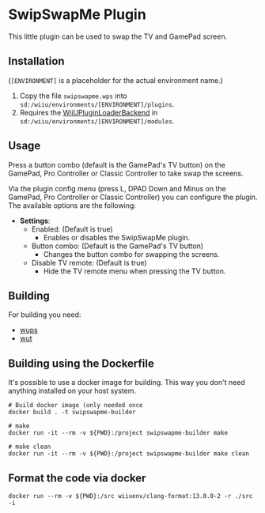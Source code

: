 # SwipSwapMe Plugin 

This little plugin can be used to swap the TV and GamePad screen.

## Installation
(`[ENVIRONMENT]` is a placeholder for the actual environment name.)

1. Copy the file `swipswapme.wps` into `sd:/wiiu/environments/[ENVIRONMENT]/plugins`.  
2. Requires the [WiiUPluginLoaderBackend](https://github.com/wiiu-env/WiiUPluginLoaderBackend) in `sd:/wiiu/environments/[ENVIRONMENT]/modules`.

## Usage
Press a button combo (default is the GamePad's TV button) on the GamePad, Pro Controller or Classic Controller to take swap the screens.

Via the plugin config menu (press L, DPAD Down and Minus on the GamePad, Pro Controller or Classic Controller) you can configure the plugin. The available options are the following:
- **Settings**: 
  - Enabled: (Default is true)
    - Enables or disables the SwipSwapMe plugin.
  - Button combo: (Default is the GamePad's TV button)
    - Changes the button combo for swapping the screens.
  - Disable TV remote: (Default is true)
    - Hide the TV remote menu when pressing the TV button.

## Building

For building you need: 
- [wups](https://github.com/wiiu-env/WiiUPluginSystem)
- [wut](https://github.com/devkitPro/wut)

## Building using the Dockerfile

It's possible to use a docker image for building. This way you don't need anything installed on your host system.

```
# Build docker image (only needed once
docker build . -t swipswapme-builder

# make 
docker run -it --rm -v ${PWD}:/project swipswapme-builder make

# make clean
docker run -it --rm -v ${PWD}:/project swipswapme-builder make clean
```

## Format the code via docker

`docker run --rm -v ${PWD}:/src wiiuenv/clang-format:13.0.0-2 -r ./src -i`
